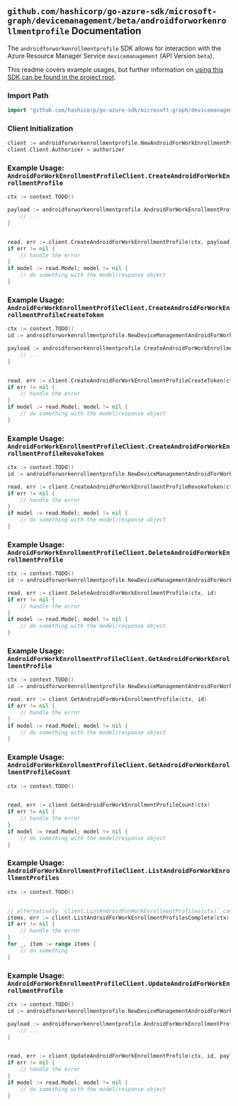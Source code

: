 
## `github.com/hashicorp/go-azure-sdk/microsoft-graph/devicemanagement/beta/androidforworkenrollmentprofile` Documentation

The `androidforworkenrollmentprofile` SDK allows for interaction with the Azure Resource Manager Service `devicemanagement` (API Version `beta`).

This readme covers example usages, but further information on [using this SDK can be found in the project root](https://github.com/hashicorp/go-azure-sdk/tree/main/docs).

### Import Path

```go
import "github.com/hashicorp/go-azure-sdk/microsoft-graph/devicemanagement/beta/androidforworkenrollmentprofile"
```


### Client Initialization

```go
client := androidforworkenrollmentprofile.NewAndroidForWorkEnrollmentProfileClientWithBaseURI("https://management.azure.com")
client.Client.Authorizer = authorizer
```


### Example Usage: `AndroidForWorkEnrollmentProfileClient.CreateAndroidForWorkEnrollmentProfile`

```go
ctx := context.TODO()

payload := androidforworkenrollmentprofile.AndroidForWorkEnrollmentProfile{
	// ...
}


read, err := client.CreateAndroidForWorkEnrollmentProfile(ctx, payload)
if err != nil {
	// handle the error
}
if model := read.Model; model != nil {
	// do something with the model/response object
}
```


### Example Usage: `AndroidForWorkEnrollmentProfileClient.CreateAndroidForWorkEnrollmentProfileCreateToken`

```go
ctx := context.TODO()
id := androidforworkenrollmentprofile.NewDeviceManagementAndroidForWorkEnrollmentProfileID("androidForWorkEnrollmentProfileIdValue")

payload := androidforworkenrollmentprofile.CreateAndroidForWorkEnrollmentProfileCreateTokenRequest{
	// ...
}


read, err := client.CreateAndroidForWorkEnrollmentProfileCreateToken(ctx, id, payload)
if err != nil {
	// handle the error
}
if model := read.Model; model != nil {
	// do something with the model/response object
}
```


### Example Usage: `AndroidForWorkEnrollmentProfileClient.CreateAndroidForWorkEnrollmentProfileRevokeToken`

```go
ctx := context.TODO()
id := androidforworkenrollmentprofile.NewDeviceManagementAndroidForWorkEnrollmentProfileID("androidForWorkEnrollmentProfileIdValue")

read, err := client.CreateAndroidForWorkEnrollmentProfileRevokeToken(ctx, id)
if err != nil {
	// handle the error
}
if model := read.Model; model != nil {
	// do something with the model/response object
}
```


### Example Usage: `AndroidForWorkEnrollmentProfileClient.DeleteAndroidForWorkEnrollmentProfile`

```go
ctx := context.TODO()
id := androidforworkenrollmentprofile.NewDeviceManagementAndroidForWorkEnrollmentProfileID("androidForWorkEnrollmentProfileIdValue")

read, err := client.DeleteAndroidForWorkEnrollmentProfile(ctx, id)
if err != nil {
	// handle the error
}
if model := read.Model; model != nil {
	// do something with the model/response object
}
```


### Example Usage: `AndroidForWorkEnrollmentProfileClient.GetAndroidForWorkEnrollmentProfile`

```go
ctx := context.TODO()
id := androidforworkenrollmentprofile.NewDeviceManagementAndroidForWorkEnrollmentProfileID("androidForWorkEnrollmentProfileIdValue")

read, err := client.GetAndroidForWorkEnrollmentProfile(ctx, id)
if err != nil {
	// handle the error
}
if model := read.Model; model != nil {
	// do something with the model/response object
}
```


### Example Usage: `AndroidForWorkEnrollmentProfileClient.GetAndroidForWorkEnrollmentProfileCount`

```go
ctx := context.TODO()


read, err := client.GetAndroidForWorkEnrollmentProfileCount(ctx)
if err != nil {
	// handle the error
}
if model := read.Model; model != nil {
	// do something with the model/response object
}
```


### Example Usage: `AndroidForWorkEnrollmentProfileClient.ListAndroidForWorkEnrollmentProfiles`

```go
ctx := context.TODO()


// alternatively `client.ListAndroidForWorkEnrollmentProfiles(ctx)` can be used to do batched pagination
items, err := client.ListAndroidForWorkEnrollmentProfilesComplete(ctx)
if err != nil {
	// handle the error
}
for _, item := range items {
	// do something
}
```


### Example Usage: `AndroidForWorkEnrollmentProfileClient.UpdateAndroidForWorkEnrollmentProfile`

```go
ctx := context.TODO()
id := androidforworkenrollmentprofile.NewDeviceManagementAndroidForWorkEnrollmentProfileID("androidForWorkEnrollmentProfileIdValue")

payload := androidforworkenrollmentprofile.AndroidForWorkEnrollmentProfile{
	// ...
}


read, err := client.UpdateAndroidForWorkEnrollmentProfile(ctx, id, payload)
if err != nil {
	// handle the error
}
if model := read.Model; model != nil {
	// do something with the model/response object
}
```
